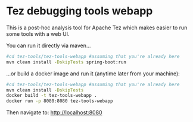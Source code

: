 <!--
  Licensed under the Apache License, Version 2.0 (the "License");
  you may not use this file except in compliance with the License.
  You may obtain a copy of the License at

    http://www.apache.org/licenses/LICENSE-2.0

  Unless required by applicable law or agreed to in writing, software
  distributed under the License is distributed on an "AS IS" BASIS,
  WITHOUT WARRANTIES OR CONDITIONS OF ANY KIND, either express or implied.
  See the License for the specific language governing permissions and
  limitations under the License. See accompanying LICENSE file.
-->
Tez debugging tools webapp
=========

This is a post-hoc analysis tool for Apache Tez
which makes easier to run some tools with a web UI.

You can run it directly via maven...

```bash
#cd tez-tools/tez-tools-webapp #assuming that you're already here
mvn clean install -DskipTests spring-boot:run
```

...or build a docker image and run it (anytime later from your machine):

```bash
#cd tez-tools/tez-tools-webapp #assuming that you're already here
mvn clean install -DskipTests
docker build -t tez-tools-webapp .
docker run -p 8080:8080 tez-tools-webapp
```

Then navigate to: <http://localhost:8080>

